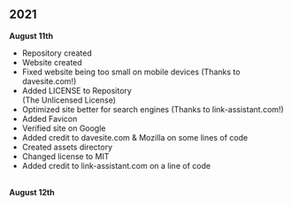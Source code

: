 ## 2021

<strong>August 11th</strong>

- Repository created
- Website created
- Fixed website being too small on mobile devices (Thanks to davesite.com!)
- Added LICENSE to Repository<br>
(The Unlicensed License)
- Optimized site better for search engines (Thanks to link-assistant.com!)
- Added Favicon 
- Verified site on Google
- Added credit to davesite.com & Mozilla on some lines of code
- Created assets directory
- Changed license to MIT
- Added credit to link-assistant.com on a line of code
<br>
<strong>August 12th</strong>
